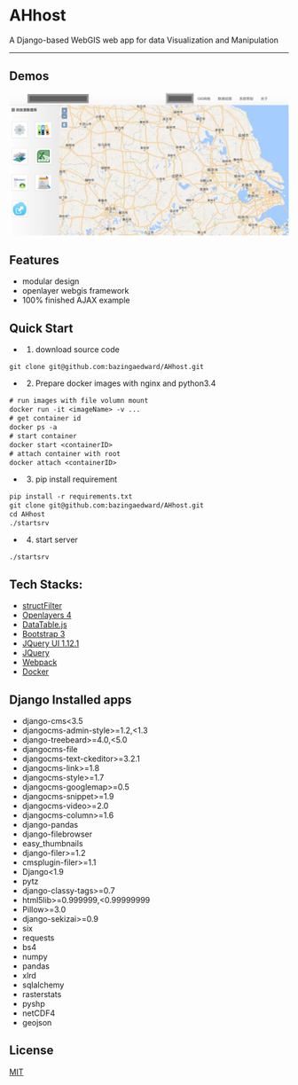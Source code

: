 # AHhost

A Django-based WebGIS web app for data Visualization and Manipulation

---

## Demos
![screenshot](https://github.com/bazingaedward/AHhost/blob/master/screenshot.png)

## Features
- modular design
- openlayer webgis framework
- 100% finished AJAX example

## Quick Start
- 1. download source code

```
git clone git@github.com:bazingaedward/AHhost.git
```

- 2. Prepare docker images with nginx and python3.4
```
# run images with file volumn mount
docker run -it <imageName> -v ...
# get container id
docker ps -a
# start container
docker start <containerID>
# attach container with root
docker attach <containerID>
```

- 3. pip install requirement

```
pip install -r requirements.txt
git clone git@github.com:bazingaedward/AHhost.git
cd AHhost
./startsrv
```

- 4. start server

```
./startsrv
```

## Tech Stacks:
- [structFilter](https://github.com/evoluteur/structured-filter)
- [Openlayers 4](http://openlayers.org/)
- [DataTable.js](https://datatables.net/)
- [Bootstrap 3](https://getbootstrap.com/docs/3.3/components/)
- [JQuery UI 1.12.1](https://jqueryui.com/)
- [JQuery](https://jquery.com/)
- [Webpack](http://webpack.github.io/)
- [Docker](https://www.docker.com/)

## Django Installed apps
- django-cms<3.5
- djangocms-admin-style>=1.2,<1.3
- django-treebeard>=4.0,<5.0
- djangocms-file
- djangocms-text-ckeditor>=3.2.1
- djangocms-link>=1.8
- djangocms-style>=1.7
- djangocms-googlemap>=0.5
- djangocms-snippet>=1.9
- djangocms-video>=2.0
- djangocms-column>=1.6
- django-pandas
- django-filebrowser
- easy_thumbnails
- django-filer>=1.2
- cmsplugin-filer>=1.1
- Django<1.9
- pytz
- django-classy-tags>=0.7
- html5lib>=0.999999,<0.99999999
- Pillow>=3.0
- django-sekizai>=0.9
- six
- requests
- bs4
- numpy
- pandas
- xlrd
- sqlalchemy
- rasterstats
- pyshp
- netCDF4
- geojson

## License
[MIT](https://tldrlegal.com/license/mit-license)
